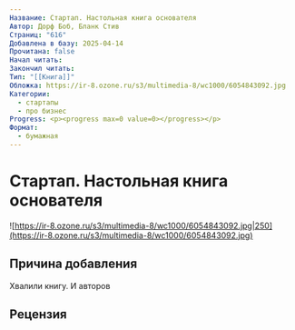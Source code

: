```yaml
---
Название: Стартап. Настольная книга основателя
Автор: Дорф Боб, Бланк Стив
Страниц: "616"
Добавлена в базу: 2025-04-14
Прочитана: false
Начал читать: 
Закончил читать: 
Тип: "[[Книга]]"
Обложка: https://ir-8.ozone.ru/s3/multimedia-8/wc1000/6054843092.jpg
Категории:
  - стартапы
  - про бизнес
Progress: <p><progress max=0 value=0></progress></p>
Формат:
  - бумажная
---
```

# Стартап. Настольная книга основателя

![https://ir-8.ozone.ru/s3/multimedia-8/wc1000/6054843092.jpg|250](https://ir-8.ozone.ru/s3/multimedia-8/wc1000/6054843092.jpg)

## Причина добавления

Хвалили книгу. И авторов

## Рецензия